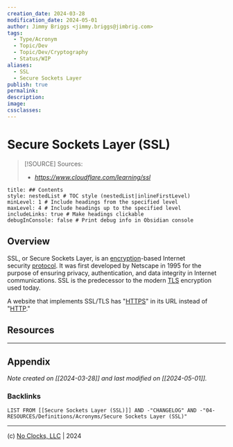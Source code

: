 ```yaml
---
creation_date: 2024-03-28
modification_date: 2024-05-01
author: Jimmy Briggs <jimmy.briggs@jimbrig.com>
tags:
  - Type/Acronym
  - Topic/Dev
  - Topic/Dev/Cryptography
  - Status/WIP
aliases:
  - SSL
  - Secure Sockets Layer
publish: true
permalink:
description:
image:
cssclasses:
---
```


# Secure Sockets Layer (SSL)

> [!SOURCE] Sources:
> - *https://www.cloudflare.com/learning/ssl*

```table-of-contents
title: ## Contents 
style: nestedList # TOC style (nestedList|inlineFirstLevel)
minLevel: 1 # Include headings from the specified level
maxLevel: 4 # Include headings up to the specified level
includeLinks: true # Make headings clickable
debugInConsole: false # Print debug info in Obsidian console
```

## Overview

SSL, or Secure Sockets Layer, is an [encryption](https://www.cloudflare.com/learning/ssl/what-is-encryption/)-based Internet security [protocol](https://www.cloudflare.com/learning/network-layer/what-is-a-protocol/). It was first developed by Netscape in 1995 for the purpose of ensuring privacy, authentication, and data integrity in Internet communications. SSL is the predecessor to the modern [TLS](https://www.cloudflare.com/learning/ssl/transport-layer-security-tls/) encryption used today.

A website that implements SSL/TLS has "[HTTPS](https://www.cloudflare.com/learning/ssl/what-is-https/)" in its URL instead of "[HTTP](https://www.cloudflare.com/learning/ddos/glossary/hypertext-transfer-protocol-http/)."

## Resources

***

## Appendix

*Note created on [[2024-03-28]] and last modified on [[2024-05-01]].*

### Backlinks

```dataview
LIST FROM [[Secure Sockets Layer (SSL)]] AND -"CHANGELOG" AND -"04-RESOURCES/Definitions/Acronyms/Secure Sockets Layer (SSL)"
```

***

(c) [No Clocks, LLC](https://github.com/noclocks) | 2024


